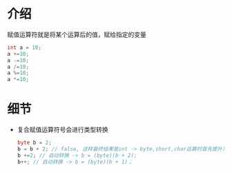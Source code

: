 # 介绍

赋值运算符就是将某个运算后的值，赋给指定的变量

```java
int a = 10;
a +=10;
a -=10;
a /=10;
a %=10;
a *=10;
```

# 细节
* 复合赋值运算符号会进行类型转换
  ```java
  byte b = 2;
  b = b + 2; // false, 这样最终结果是int -> byte,short,char运算时首先提升为int
  b +=2; // 自动转换 -> b = (byte)(b + 2);
  b++; // 自动转换 -> b = (byte)(b + 1)；
  ```



